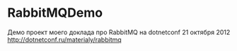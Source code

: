 # RabbitMQDemo

Демо проект моего доклада про RabbitMQ на dotnetconf 21 октября 2012
http://dotnetconf.ru/materialy/rabbitmq
